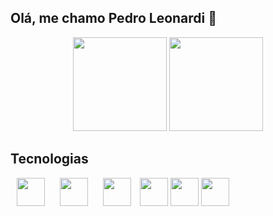 ## Olá, me chamo Pedro Leonardi 👋

<link rel="stylesheet" type='text/css' href="https://cdn.jsdelivr.net/gh/devicons/devicon@latest/devicon.min.css" />

<div align="center">
  <img src="https://github-readme-stats.vercel.app/api?username=PedroLeonardi&show_icons=true&include_all_commits=true&count_private=true&theme=radical&hide_border=false" height="150"  />
  <img src="https://github-readme-stats.vercel.app/api/top-langs?username=PedroLeonardi&layout=compact&langs_count=5&theme=radical&hide_border=false" height="150" />
</div>

<div align="center">
  
</div>

## Tecnologias
<div contente="flex">

  <img loading="lazy" src="https://cdn.jsdelivr.net/gh/devicons/devicon@latest/icons/javascript/javascript-original.svg" width="45" height="45" hspace="10"/>
  <img loading="lazy" src="https://cdn.jsdelivr.net/gh/devicons/devicon@latest/icons/php/php-original.svg" width="45" height="45" hspace="10"/>
  <img loading="lazy" src="https://cdn.jsdelivr.net/gh/devicons/devicon@latest/icons/nodejs/nodejs-original-wordmark.svg" width="45" height="45" hspace="10" />
  <img loading="lazy" src="https://cdn.jsdelivr.net/gh/devicons/devicon@latest/icons/nextjs/nextjs-original.svg" width="45" height="45"  />
  <img loading="lazy" src="https://cdn.jsdelivr.net/gh/devicons/devicon@latest/icons/tailwindcss/tailwindcss-original.svg" width="45" height="45"  />
  <img loading="lazy" src="https://cdn.jsdelivr.net/gh/devicons/devicon@latest/icons/git/git-original.svg" width="45" height="45"  />   
</div>
          


